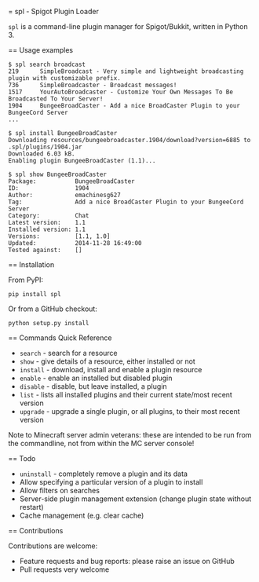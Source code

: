 = spl - Spigot Plugin Loader

`spl` is a command-line plugin manager for Spigot/Bukkit, written in Python 3.

== Usage examples

```
$ spl search broadcast
219      SimpleBroadcast - Very simple and lightweight broadcasting plugin with customizable prefix.
736      SimpleBroadcaster - Broadcast messages!
1517     YourAutoBroadcaster - Customize Your Own Messages To Be Broadcasted To Your Server!
1904     BungeeBroadCaster - Add a nice BroadCaster Plugin to your BungeeCord Server
...
```

```
$ spl install BungeeBroadCaster
Downloading resources/bungeebroadcaster.1904/download?version=6885 to .spl/plugins/1904.jar
Downloaded 6.03 kB.
Enabling plugin BungeeBroadCaster (1.1)...
```

```
$ spl show BungeeBroadCaster
Package:           BungeeBroadCaster
ID:                1904
Author:            emachinesg627
Tag:               Add a nice BroadCaster Plugin to your BungeeCord Server
Category:          Chat
Latest version:    1.1
Installed version: 1.1
Versions:          [1.1, 1.0]
Updated:           2014-11-28 16:49:00
Tested against:    []
```

== Installation

From PyPI:

```
pip install spl
```

Or from a GitHub checkout:

```
python setup.py install
```

== Commands Quick Reference

- `search` - search for a resource
- `show` - give details of a resource, either installed or not
- `install` - download, install and enable a plugin resource
- `enable` - enable an installed but disabled plugin
- `disable` - disable, but leave installed, a plugin
- `list` - lists all installed plugins and their current state/most recent version
- `upgrade` - upgrade a single plugin, or all plugins, to their most recent version

Note to Minecraft server admin veterans: these are intended to be run from the commandline, not from within the MC server console!

== Todo

- `uninstall` - completely remove a plugin and its data
- Allow specifying a particular version of a plugin to install
- Allow filters on searches
- Server-side plugin management extension (change plugin state without restart)
- Cache management (e.g. clear cache)

== Contributions

Contributions are welcome:

- Feature requests and bug reports: please raise an issue on GitHub
- Pull requests very welcome
